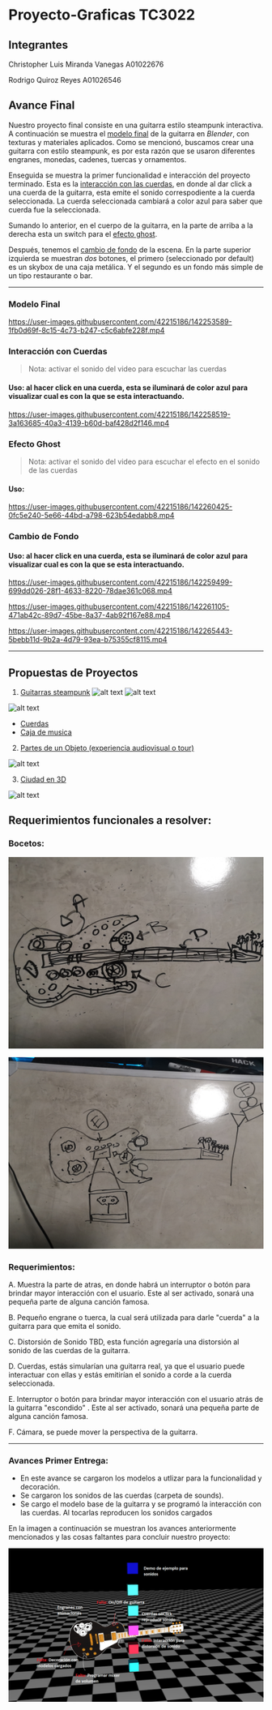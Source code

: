 # Proyecto-Graficas TC3022
## Integrantes
Christopher Luis Miranda Vanegas A01022676

Rodrigo Quiroz Reyes A01026546

## Avance Final
Nuestro proyecto final consiste en una guitarra estilo steampunk interactiva. A continuación se muestra el [modelo final](#modelo-final) de la guitarra en *Blender*, con texturas y materiales aplicados. Como se mencionó, buscamos crear una guitarra con estilo steampunk, es por esta razón que se usaron diferentes engranes, monedas, cadenes, tuercas y ornamentos.

Enseguida se muestra la primer funcionalidad e interacción del proyecto terminado. Esta es la [interacción con las cuerdas](#interacción-con-cuerdas), en donde al dar click a una cuerda de la guitarra, esta emite el sonido correspodiente a la cuerda seleccionada. La cuerda seleccionada cambiará a color azul para saber que cuerda fue la seleccionada. 

Sumando lo anterior, en el cuerpo de la guitarra, en la parte de arriba a la derecha esta un switch para el [efecto ghost](#efecto-ghost). 


Después, tenemos el [cambio de fondo](#cambio-de-fondo) de la escena. En la parte superior izquierda se muestran *dos* botones, el primero (seleccionado por default) es un skybox de una caja metálica. Y el segundo es un fondo más simple de un tipo restaurante o bar. 



---

### Modelo Final

https://user-images.githubusercontent.com/42215186/142253589-1fb0d69f-8c15-4c73-b247-c5c6abfe228f.mp4



### Interacción con Cuerdas
> Nota: activar el sonido del video para escuchar las cuerdas  
#### Uso: al hacer click en una cuerda, esta se iluminará de color azul para visualizar cual es con la que se esta interactuando. 

https://user-images.githubusercontent.com/42215186/142258519-3a163685-40a3-4139-b60d-baf428d2f146.mp4


### Efecto Ghost
> Nota: activar el sonido del video para escuchar el efecto en el sonido de las cuerdas
#### Uso: 

https://user-images.githubusercontent.com/42215186/142260425-0fc5e240-5e66-44bd-a798-623b54edabb8.mp4


### Cambio de Fondo
#### Uso: al hacer click en una cuerda, esta se iluminará de color azul para visualizar cual es con la que se esta interactuando. 

https://user-images.githubusercontent.com/42215186/142259499-699dd026-28f1-4633-8220-78dae361c068.mp4




https://user-images.githubusercontent.com/42215186/142261105-471ab42c-89d7-45be-8a37-4ab92f167e88.mp4





https://user-images.githubusercontent.com/42215186/142265443-5bebb11d-9b2a-4d79-93ea-b75355cf8115.mp4

---

## Propuestas de Proyectos 
1. [Guitarras steampunk](https://i.pinimg.com/736x/b7/28/1f/b7281f9481e5bcf81d1b558bc6263652.jpg)
![alt text](https://i.pinimg.com/originals/d4/71/d8/d471d8038a28f27d093f4ff37bb40f0b.jpg)
![alt text](https://i.pinimg.com/736x/b7/28/1f/b7281f9481e5bcf81d1b558bc6263652.jpg "Guitar")

![alt text](https://images-ext-1.discordapp.net/external/Y6Xw2CEsNbUKgJM9zD-SubOhs5OVVt_jXH1F_P7Em5Q/https/damassets.autodesk.net/content/dam/autodesk/www/solutions/3d-cad-software/fy17-autocad-guitar-hero-image-1006x484.jpg?width=1144&height=550)

  - [Cuerdas](https://www.musicca.com/es/guitarra)
  - [Caja de musica](https://m.media-amazon.com/images/I/61f5iMhhWoL._AC_SX466_.jpg)

2. [Partes de un Objeto (experiencia audiovisual o tour)](https://farfromhere.emmitfenn.com)

![alt text](https://i.pinimg.com/736x/38/31/f6/3831f6738e0dbc04d341ec7ef94790a7.jpg)


3. [Ciudad en 3D](https://codepen.io/vcomics/pen/aGmoae)

![alt text](https://thumbs.dreamstime.com/b/ciudad-3d-13420756.jpg)

## Requerimientos funcionales a resolver:
### Bocetos: 
![alt text](https://github.com/ChristopherMiranda00/Proyecto-Graficas/blob/5ccbc3eaa480e42ebef9c88c2d08c1354c02d479/media/guitarra.jpg)

![alt text](https://github.com/ChristopherMiranda00/Proyecto-Graficas/blob/0db37d5d836c738910f4edef27422f67fc402973/media/guitarra2.jpg)

### Requerimientos:
A. Muestra la parte de atras, en donde habrá un interruptor o botón para brindar mayor interacción con el usuario. Este al ser activado, sonará una pequeña parte de alguna canción famosa.  

B. Pequeño engrane o tuerca, la cual será utilizada para darle "cuerda" a la guitarra para que emita el sonido.

C. Distorsión de Sonido TBD, esta función agregaría una distorsión al sonido de las cuerdas de la guitarra. 

D. Cuerdas, estás simularían una guitarra real, ya que el usuario puede interactuar con ellas y estás emitirían el sonido a corde a la cuerda seleccionada. 

E. Interruptor o botón para brindar mayor interacción con el usuario atrás de la guitarra "escondido" . Este al ser activado, sonará una pequeña parte de alguna canción famosa.  

F. Cámara, se puede mover la perspectiva de la guitarra. 

--- 
### Avances Primer Entrega:
- En este avance se cargaron los modelos a utlizar para la funcionalidad y decoración. 
- Se cargaron los sonidos de las cuerdas (carpeta de sounds). 
- Se cargo el modelo base de la guitarra y se programó la interacción con las cuerdas. Al tocarlas reproducen los sonidos cargados


En la imagen a continuación se muestran los avances anteriormente mencionados y las cosas faltantes para concluir nuestro proyecto: 

![alt text](https://github.com/ChristopherMiranda00/Proyecto-Graficas/blob/main/media/AvancesGuitarra.png)
